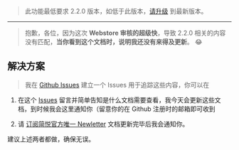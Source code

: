 >  此功能最低要求 2.2.0 版本，如低于此版本，[请升级](http://ksria.com/simpread/) 到最新版本。

***

> 抱歉，各位，因为这次 **Webstore 审核的超级快**，导致 2.2.0 相关的内容没有匹配，**当你看到这个文档时，说明我还没有来得及更新**。 😂 

## 解决方案

> 我在 [Github Issues](https://github.com/Kenshin/simpread/issues/2158) 建立一个 Issues 用于追踪这些内容，你可以在

1. 在这个 [Issues](https://github.com/Kenshin/simpread/issues/2158) 留言并简单告知是什么文档需要查看，我今天会更新这些文档，到时候我会这里通知你（留意你的在 Github 注册时的邮箱即可收到

2. 请 [订阅简悦官方唯一 Newletter](https://www.getrevue.co/profile/kenshin) 文档更新完毕后我会通知你。

建议上述两者都做，确保无误。